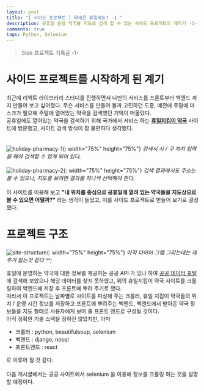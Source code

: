 ```yaml
---
layout: post
title: "[ 사이드 프로젝트 ] 약국은 휴일에도? -1-"
description: 공휴일 운영 약국을 지도로 검색 할 수 있는 사이드 프로젝트의 제작기 -1-
comments: true
tags: Python, Selenium
---
```


> Side 프로젝트 기록글 -1-

# 사이드 프로젝트를 시작하게 된 계기

최근에 리액트 라이브러리 스터디를 진행하면서 나만의 서비스를 프론트부터 백엔드 까지 만들어 보고 싶어졌다.
무슨 서비스를 만들어 볼까 고민하던 도중, 예전에 주말에 마스크가 필요해 주말에 열어있는 약국을 검색했던 기억이 떠올랐다.\
공휴일에도 열어있는 약국을 검색하기 위해 국가에서 서비스 하는 [**휴일지킴이 약국**](https://www.pharm114.or.kr/) 사이트에 방문했고, 사이트 검색 방식이 참 불편하다 생각했다.
\
\
\
![holiday-pharmacy-1](https://user-images.githubusercontent.com/25953981/100544613-66718480-329a-11eb-8ec9-077c8424370f.png){: width="75%" height="75%"}
*검색시 시 / 구 까지 입력을 해야 검색할 수 있게 되어 있다.*
\
\
![holiday-pharmacy-2](https://user-images.githubusercontent.com/25953981/100544616-6a9da200-329a-11eb-82a8-e89ad0c117b5.png){: width="75%" height="75%"}
*검색 결과에서도 주소는 볼 수 있으나, 지도를 보려면 결과를 하나씩 선택해야 한다.*
\
\
이 사이트를 이용해 보고 **"내 위치를 중심으로 공휴일에 열려 있는 약국들을 지도상으로 볼 수 있으면 어떨까?"** 라는 생각이 들었고, 이를 사이드 프로젝트로 만들어 보기로 결정했다.


# 프로젝트 구조

![site-structure](https://user-images.githubusercontent.com/25953981/100545411-08936b80-329f-11eb-84bf-ea71a3466cdb.png){: width="75%" height="75%"}
*아직 다이어 그램 그리는데는 재주가 없는것 같다 ^^;*

휴일에 운영하는 약국에 대한 정보를 제공하는 공공 API 가 있나 하여 [공공 데이터 포털](https://www.data.go.kr)에 검색해 보았으나 해당 데이터를 찾지 못하였고, 위의 휴일지킴이 약국 사이트를 크롤링하여 백엔드에 저장 후 프론트에 뿌려 주기로 했다.
\
따라서 이 프로젝트는 날짜별로 사이트를 파싱해 주는 크롤러, 휴일 지킴이 약국들의 위치 / 운영 시간 정보를 저장하고 프론트에 뿌려주는 백엔드, 백엔드에서 받아온 약국 정보들을 지도 형태로 사용자에게 보여 줄 프론트 엔드로 구성될 것이다.
\
아직 정확한 기술 스택을 정하진 않았지만, 아마
- 크롤러 : python, beautifulsoup, selenium
- 벡엔드 : django, nosql
- 프론트엔드 : react

로 이루어 질 것 같다.
\
\
다음 게시글에서는 공공 사이트에서 selenium 을 이용해 정보를 크롤링 하는 것을 설명할 예정이다.